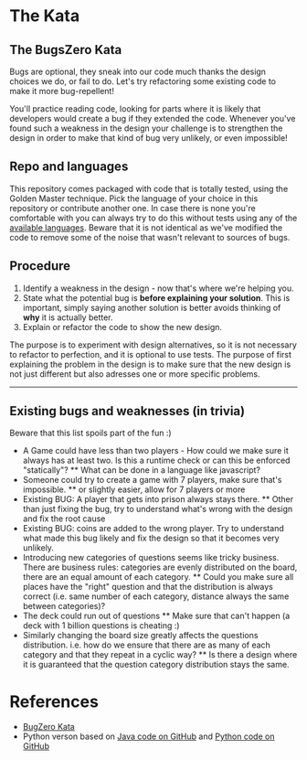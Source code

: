 # The Kata

## The BugsZero Kata

Bugs are optional, they sneak into our code much thanks the design choices we do, or fail to do. Let's try refactoring some existing code to make it more bug-repellent!

You'll practice reading code, looking for parts where it is likely that developers would create a bug if they extended the code. Whenever you've found such a weakness in the design your challenge is to strengthen the design in order to make that kind of bug very unlikely, or even impossible!

## Repo and languages

This repository comes packaged with code that is totally tested, using the Golden Master technique. Pick the language of your choice in 
this repository or contribute another one. In case there is none
you're comfortable with you can always try to do this without tests
using any of the [available languages](https://github.com/caradojo/trivia). Beware that it is not identical as we've modified the code to remove some of the noise that wasn't relevant to sources of bugs.

## Procedure
1. Identify a weakness in the design - now that's where we're helping you.
2. State what the potential bug is **before explaining your solution**. This is important, simply saying another 
solution is better avoids thinking of **why** it is actually better.
3. Explain or refactor the code to show the new design.

The purpose is to experiment with design alternatives, so it is not necessary to refactor to perfection, and it is optional to use tests.
The purpose of first explaining the problem in the design is to make sure that the new design is not just different but also adresses one or more specific problems.


---

## Existing bugs and weaknesses (in trivia)
Beware that this list spoils part of the fun :)

* A Game could have less than two players - How could we make sure it always has at least two. Is this a runtime check or can this be enforced "statically"?
  ** What can be done in a language like javascript?
* Someone could try to create a game with 7 players, make sure that's impossible.
  ** or slightly easier, allow for 7 players or more
* Existing BUG: A player that gets into prison always stays there.
  ** Other than just fixing the bug, try to understand what's wrong with the design and fix the root cause 
* Existing BUG: coins are added to the wrong player. Try to understand what made this bug likely and fix the design so that it becomes very unlikely.
* Introducing new categories of questions seems like tricky business. There are business rules: categories are evenly distributed on the board, there are an equal amount of each category. 
  ** Could you make sure all places have the "right" question and that the distribution is always correct (i.e. same number of each category, distance always the same between categories)?
* The deck could run out of questions
  ** Make sure that can't happen (a deck with 1 billion questions is cheating :)
* Similarly changing the board size greatly affects the questions distribution. i.e. how do we ensure that there are as many of each category and that they repeat in a cyclic way?
  ** Is there a design where it is guaranteed that the question category distribution stays the same.

# References

- [BugZero Kata](https://kata-log.rocks/bugs-zero-kata)
- Python verson based on [Java code on GitHub](https://github.com/martinsson/BugsZero-Kata) and [Python code on GitHub](https://github.com/caradojo/trivia/blob/master/python/trivia.py)